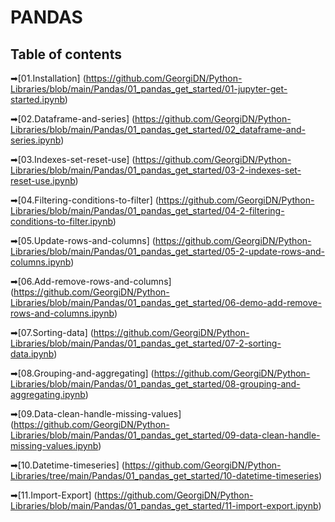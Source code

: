 # PANDAS

## Table of contents

➡[01.Installation] (https://github.com/GeorgiDN/Python-Libraries/blob/main/Pandas/01_pandas_get_started/01-jupyter-get-started.ipynb)

➡[02.Dataframe-and-series] (https://github.com/GeorgiDN/Python-Libraries/blob/main/Pandas/01_pandas_get_started/02_dataframe-and-series.ipynb)

➡[03.Indexes-set-reset-use] (https://github.com/GeorgiDN/Python-Libraries/blob/main/Pandas/01_pandas_get_started/03-2-indexes-set-reset-use.ipynb)

➡[04.Filtering-conditions-to-filter] (https://github.com/GeorgiDN/Python-Libraries/blob/main/Pandas/01_pandas_get_started/04-2-filtering-conditions-to-filter.ipynb)

➡[05.Update-rows-and-columns] (https://github.com/GeorgiDN/Python-Libraries/blob/main/Pandas/01_pandas_get_started/05-2-update-rows-and-columns.ipynb)

➡[06.Add-remove-rows-and-columns] (https://github.com/GeorgiDN/Python-Libraries/blob/main/Pandas/01_pandas_get_started/06-demo-add-remove-rows-and-columns.ipynb)

➡[07.Sorting-data] (https://github.com/GeorgiDN/Python-Libraries/blob/main/Pandas/01_pandas_get_started/07-2-sorting-data.ipynb)

➡[08.Grouping-and-aggregating] (https://github.com/GeorgiDN/Python-Libraries/blob/main/Pandas/01_pandas_get_started/08-grouping-and-aggregating.ipynb)

➡[09.Data-clean-handle-missing-values] (https://github.com/GeorgiDN/Python-Libraries/blob/main/Pandas/01_pandas_get_started/09-data-clean-handle-missing-values.ipynb)

➡[10.Datetime-timeseries] (https://github.com/GeorgiDN/Python-Libraries/tree/main/Pandas/01_pandas_get_started/10-datetime-timeseries)

➡[11.Import-Export] (https://github.com/GeorgiDN/Python-Libraries/blob/main/Pandas/01_pandas_get_started/11-import-export.ipynb)

